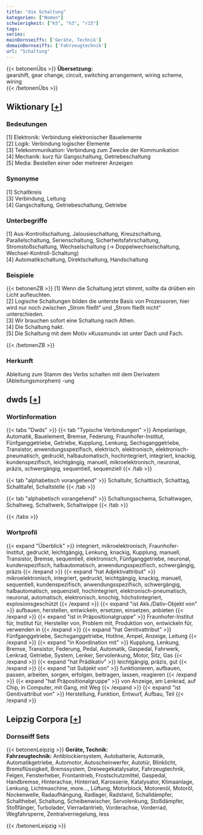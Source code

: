 ```yaml
---
title: "die Schaltung"
kategorien: ["Nomen"]
schwierigkeit: ["k5", "h3", "r15"]
tags:
series:
mainDornseiffs: ['Geräte, Technik']
domainDornseiffs: ['Fahrzeugtechnik']
url: "Schaltung"
---
```


{{< betonenÜbs >}}
**Übersetzung:**  
gearshift, gear change, circuit, switching arrangement, wiring scheme, wiring  
{{< /betonenÜbs >}}

## Wiktionary [[+](https://de.wiktionary.org/wiki/Schaltung)]

### Bedeutungen
[1] Elektronik: Verbindung elektronischer Bauelemente  
[2] Logik: Verbindung logischer Elemente  
[3] Telekommunikation: Verbindung zum Zwecke der Kommunikation  
[4] Mechanik: kurz für Gangschaltung, Getriebeschaltung  
[5] Media: Bestellen einer oder mehrerer Anzeigen  

### Synonyme
[1] Schaltkreis  
[3] Verbindung, Leitung  
[4] Gangschaltung, Getriebeschaltung, Getriebe  

### Unterbegriffe
[1] Aus-Kontrollschaltung, Jalousieschaltung, Kreuzschaltung, Parallelschaltung, Serienschaltung, Sicherheitsfahrschaltung, Stromstoßschaltung, Wechselschaltung (→ Doppelwechselschaltung, Wechsel-Kontroll-Schaltung)  
[4] Automatikschaltung, Direktschaltung, Handschaltung  

### Beispiele
{{< betonenZB >}}
[1] Wenn die Schaltung jetzt stimmt, sollte da drüben ein Licht aufleuchten.  
[2] Logische Schaltungen bilden die unterste Basis von Prozessoren, hier wird nur noch zwischen „Strom fließt“ und „Strom fließt nicht“ unterschieden.  
[3] Wir brauchen sofort eine Schaltung nach Athen.  
[4] Die Schaltung hakt.  
[5] Die Schaltung mit dem Motiv »Kussmund« ist unter Dach und Fach.  

{{< /betonenZB >}}
### Herkunft
Ableitung zum Stamm des Verbs schalten mit dem Derivatem (Ableitungsmorphem) -ung  



## dwds [[+](https://www.dwds.de/wb/Schaltung)]

### Wortinformation
{{< tabs "Dwds" >}}
{{< tab "Typische Verbindungen" >}}
Ampelanlage, Automatik, Bauelement, Bremse, Federung, Fraunhofer-Institut, Fünfganggetriebe, Getriebe, Kupplung, Lenkung, Sechsganggetriebe, Transistor, anwendungsspezifisch, elektrisch, elektronisch, elektronisch-pneumatisch, gedruckt, halbautomatisch, hochintegriert, integriert, knackig, kundenspezifisch, leichtgängig, manuell, mikroelektronisch, neuronal, präzis, schwergängig, sequentiell, sequenziell
{{< /tab >}}

{{< tab "alphabetisch vorangehend" >}}
Schaltuhr, Schalttisch, Schalttag, Schalttafel, Schaltstelle
{{< /tab >}}

{{< tab "alphabetisch vorangehend" >}}
Schaltungsschema, Schaltwagen, Schaltweg, Schaltwerk, Schaltwippe
{{< /tab >}}

{{< /tabs >}}

### Wortprofil
{{< expand "Überblick" >}} integriert, mikroelektronisch, Fraunhofer-Institut, gedruckt, leichtgängig, Lenkung, knackig, Kupplung, manuell, Transistor, Bremse, sequentiell, elektronisch, Fünfganggetriebe, neuronal, kundenspezifisch, halbautomatisch, anwendungsspezifisch, schwergängig, präzis {{< /expand >}}
{{< expand "hat Adjektivattribut" >}} mikroelektronisch, integriert, gedruckt, leichtgängig, knackig, manuell, sequentiell, kundenspezifisch, anwendungsspezifisch, schwergängig, halbautomatisch, sequenziell, hochintegriert, elektronisch-pneumatisch, neuronal, automatisch, elektronisch, knochig, höchstintegriert, explosionsgeschützt {{< /expand >}}
{{< expand "ist Akk./Dativ-Objekt von" >}} aufbauen, herstellen, entwickeln, ersetzen, einsetzen, anbieten {{< /expand >}}
{{< expand "ist in Präpositionalgruppe" >}} Fraunhofer-Institut für, Institut für, Hersteller von, Problem mit, Produktion von, entwickeln für, verwenden in {{< /expand >}}
{{< expand "hat Genitivattribut" >}} Fünfganggetriebe, Sechsganggetriebe, Hotline, Ampel, Anzeige, Leitung {{< /expand >}}
{{< expand "in Koordination mit" >}} Kupplung, Lenkung, Bremse, Transistor, Federung, Pedal, Automatik, Gaspedal, Fahrwerk, Lenkrad, Getriebe, System, Lenker, Servolenkung, Motor, Sitz, Gas {{< /expand >}}
{{< expand "hat Prädikativ" >}} leichtgängig, präzis, gut {{< /expand >}}
{{< expand "ist Subjekt von" >}} funktionieren, aufbauen, passen, arbeiten, sorgen, erfolgen, beitragen, lassen, reagieren {{< /expand >}}
{{< expand "hat Präpositionalgruppe" >}} von Anzeige, am Lenkrad, auf Chip, in Computer, mit Gang, mit Weg {{< /expand >}}
{{< expand "ist Genitivattribut von" >}} Herstellung, Funktion, Entwurf, Aufbau, Teil {{< /expand >}}

## Leipzig Corpora [[+](https://corpora.uni-leipzig.de/en/res?word=Schaltung&corpusId=deu_newscrawl-public_2018)]

### Dornseiff Sets
{{< betonenLeipzig >}}
**Geräte, Technik:**  
**Fahrzeugtechnik:** Antiblockiersystem, Autobatterie, Automatik, Automatikgetriebe, Automotor, Autoscheinwerfer, Autotür, Blinklicht, Bremsflüssigkeit, Bremssystem, Dreiwegekatalysator, Fahrzeugtechnik, Felgen, Fensterheber, Frontantrieb, Frostschutzmittel, Gaspedal, Handbremse, Hinterachse, Hinterrad, Karosserie, Katalysator, Klimaanlage, Lenkung, Lichtmaschine, more..., Lüftung, Motorblock, Motorenöl, Motoröl, Nockenwelle, Radaufhängung, Radlager, Radstand, Schalldämpfer, Schalthebel, Schaltung, Scheibenwischer, Servolenkung, Stoßdämpfer, Stoßfänger, Turbolader, Vierradantrieb, Vorderachse, Vorderrad, Wegfahrsperre, Zentralverriegelung, less  

{{< /betonenLeipzig >}}
